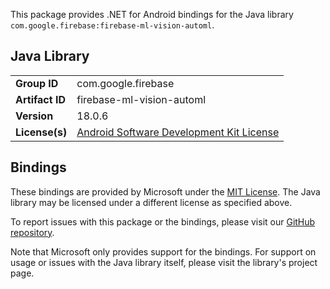 This package provides .NET for Android bindings for the Java library `com.google.firebase:firebase-ml-vision-automl`.

## Java Library

| | |
|-|-|
| **Group ID** | com.google.firebase |
| **Artifact ID** | firebase-ml-vision-automl |
| **Version** | 18.0.6 |
| **License(s)** | [Android Software Development Kit License](https://developer.android.com/studio/terms.html) |

## Bindings

These bindings are provided by Microsoft under the [MIT License](https://opensource.org/licenses/MIT). The Java
library may be licensed under a different license as specified above.

To report issues with this package or the bindings, please visit our [GitHub repository](https://aka.ms/android-libraries).

Note that Microsoft only provides support for the bindings. For support on
usage or issues with the Java library itself, please visit the library's project page.
